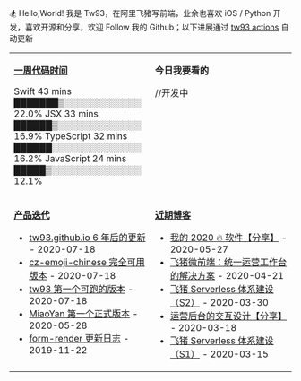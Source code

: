 
🏂 Hello,World! 我是 Tw93，在阿里飞猪写前端，业余也喜欢 iOS / Python 开发，喜欢开源和分享，欢迎 Follow 我的 Github；以下进展通过 [tw93 actions](https://github.com/tw93/tw93/actions) 自动更新

<table>
<tr>
<td valign="top" width="50%">

**[一周代码时间](https://gist.github.com/tw93/7854aac61f991ef4e7ae7b8440e4fdc6)**

<!-- code_time starts -->

Swift 43 mins ███████▒░░░░░░░░░░░░ 22.0%
JSX 33 mins ██████▒░░░░░░░░░░░░░ 16.9%
TypeScript 32 mins ██████░░░░░░░░░░░░░░ 16.2%
JavaScript 24 mins █████▒░░░░░░░░░░░░░░ 12.1%

<!-- code_time ends -->

</td>
<td valign="top" width="50%">

**今日我要看的**

//开发中

</td>
</tr>
<tr>
<td valign="top" width="50%">

**[产品迭代](https://github.com/tw93/tw93/blob/main/releases.md)**

<!-- recent_releases starts -->

- [tw93.github.io 6 年后的更新](https://github.com/tw93/tw93.github.io/releases/tag/V0.1) - 2020-07-18
- [cz-emoji-chinese 完全可用版本](https://github.com/tw93/cz-emoji-chinese/releases/tag/V0.2.1) - 2020-07-18
- [tw93 第一个可跑的版本](https://github.com/tw93/tw93/releases/tag/V0.1) - 2020-07-18
- [MiaoYan 第一个正式版本](https://github.com/tw93/MiaoYan/releases/tag/V0.1) - 2020-05-28
- [form-render 更新日志](https://github.com/alibaba/form-render/releases/tag/v0.3.1) - 2019-11-22
  <!-- recent_releases ends -->

</td>

<td valign="top" width="50%">

**[近期博客](https://tw93.github.io/)**

<!-- blog starts -->

- [我的 2020 🔥 软件【分享】](https://tw93.github.io/2020-05-27/good-app.html) - 2020-05-27
- [飞猪微前端：统一运营工作台的解决方案](https://tw93.github.io/2020-04-21/one.html) - 2020-04-21
- [飞猪 Serverless 体系建设（S2）](https://tw93.github.io/2020-03-30/serverless-two.html) - 2020-03-30
- [运营后台的交互设计【分享】](https://tw93.github.io/2020-03-18/how-to-do-design.html) - 2020-03-18
- [飞猪 Serverless 体系建设（S1）](https://tw93.github.io/2020-03-15/serverless-one.html) - 2020-03-15

<!-- blog ends -->

</td>
  </tr>
  </table>
